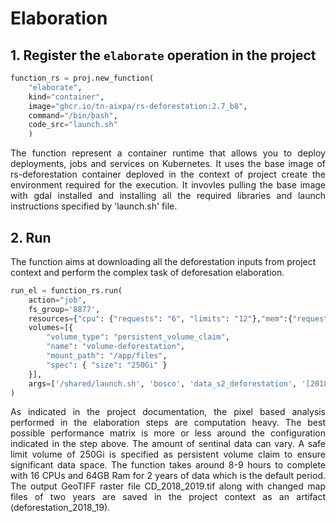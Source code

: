 # Elaboration

## 1. Register the `elaborate` operation in the project

```python
function_rs = proj.new_function(
    "elaborate",
    kind="container",
    image="ghcr.io/tn-aixpa/rs-deforestation:2.7_b8",
    command="/bin/bash",
    code_src="launch.sh"
    )
```

<p align="justify">The function represent a container runtime that allows you to deploy deployments, jobs and services on Kubernetes. It uses the base image of rs-deforestation container deploved in the context of project create the environment required for the execution. It invovles pulling the base image with gdal installed and installing all the required libraries and launch instructions specified by 'launch.sh' file.</p>

## 2. Run

The function aims at downloading all the deforestation inputs from project context and perform the complex task of deforesation elaboration.

```python
run_el = function_rs.run(
    action="job",
    fs_group='8877',
    resources={"cpu": {"requests": "6", "limits": "12"},"mem":{"requests": "32Gi", "limits": "64Gi"}},
    volumes=[{
        "volume_type": "persistent_volume_claim",
        "name": "volume-deforestation",
        "mount_path": "/app/files",
        "spec": { "size": "250Gi" }
    }],
    args=['/shared/launch.sh', 'bosco', 'data_s2_deforestation', '[2018,2019]',  'deforestation_2018_19']
)
```

<p align="justify">As indicated in the project documentation, the pixel based analysis performed in the elaboration steps are computation heavy. The best possible performance matrix is more or less around the configuration indicated in the step above. The amount of sentinal data can vary. A safe limit volume of 250Gi is specified as persistent volume claim to ensure significant data space. The function takes around 8-9 hours to complete with 16 CPUs and 64GB Ram for 2 years of data which is the default period. The output GeoTIFF raster file CD_2018_2019.tif along with changed map files of two years are saved in the project context as an artifact (deforestation_2018_19).</p>
